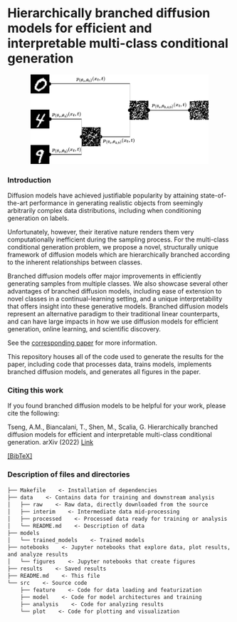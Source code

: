 # Hierarchically branched diffusion models for efficient and interpretable multi-class conditional generation

<p align="center">
    <img src="references/thumbnail.png" width=400px />
</p>

### Introduction

Diffusion models have achieved justifiable popularity by attaining state-of-the-art performance in generating realistic objects from seemingly arbitrarily complex data distributions, including when conditioning generation on labels.

Unfortunately, however, their iterative nature renders them very computationally inefficient during the sampling process. For the multi-class conditional generation problem, we propose a novel, structurally unique framework of diffusion models which are hierarchically branched according to the inherent relationships between classes.

Branched diffusion models offer major improvements in efficiently generating samples from multiple classes. We also showcase several other advantages of branched diffusion models, including ease of extension to novel classes in a continual-learning setting, and a unique interpretability that offers insight into these generative models. Branched diffusion models represent an alternative paradigm to their traditional linear counterparts, and can have large impacts in how we use diffusion models for efficient generation, online learning, and scientific discovery. 

See the [corresponding paper](https://arxiv.org/abs/2212.10777) for more information.

This repository houses all of the code used to generate the results for the paper, including code that processes data, trains models, implements branched diffusion models, and generates all figures in the paper.

### Citing this work

If you found branched diffusion models to be helpful for your work, please cite the following:

Tseng, A.M., Biancalani, T., Shen, M., Scalia, G. Hierarchically branched diffusion models for efficient and interpretable multi-class conditional generation. arXiv (2022) [Link](https://arxiv.org/abs/2212.10777)

[\[BibTeX\]](references/bibtex.bib)

### Description of files and directories

```
├── Makefile    <- Installation of dependencies
├── data    <- Contains data for training and downstream analysis
│   ├── raw    <- Raw data, directly downloaded from the source
│   ├── interim    <- Intermediate data mid-processing
│   ├── processed    <- Processed data ready for training or analysis
│   └── README.md    <- Description of data
├── models
│   └── trained_models    <- Trained models
├── notebooks    <- Jupyter notebooks that explore data, plot results, and analyze results
│   └── figures    <- Jupyter notebooks that create figures
├── results    <- Saved results
├── README.md    <- This file
└── src    <- Source code
    ├── feature    <- Code for data loading and featurization
    ├── model    <- Code for model architectures and training
    ├── analysis    <- Code for analyzing results
    └── plot    <- Code for plotting and visualization
```
